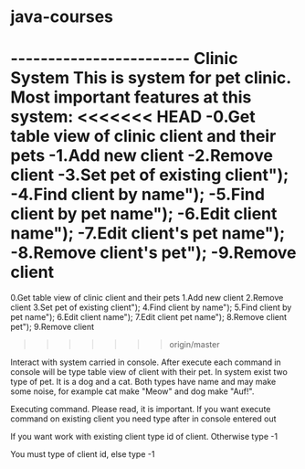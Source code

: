 # java-courses
------------------------ Clinic System
This is system for pet clinic.
Most important features at this system:
<<<<<<< HEAD
-0.Get table view of clinic client and their pets
-1.Add new client
-2.Remove client
-3.Set pet of existing client");
-4.Find client by name");
-5.Find client by pet name");
-6.Edit client name");
-7.Edit client\'s pet name");
-8.Remove client\'s pet");
-9.Remove client
=======
0.Get table view of clinic client and their pets
1.Add new client
2.Remove client
3.Set pet of existing client");
4.Find client by name");
5.Find client by pet name");
6.Edit client name");
7.Edit client pet name");
8.Remove client pet");
9.Remove client
>>>>>>> origin/master

Interact with system carried in console. After execute each command in console will be type table view
of client with their pet. In system exist two type of pet. It is a dog and a cat. Both types have name
and may make some noise, for example cat make "Meow" and dog make "Auf!".

Executing command. Please read, it is important.
If you want execute command on existing client you need type after in console entered out

If you want work with existing client type id of client.
Otherwise type -1

You must type of client id, else type -1
